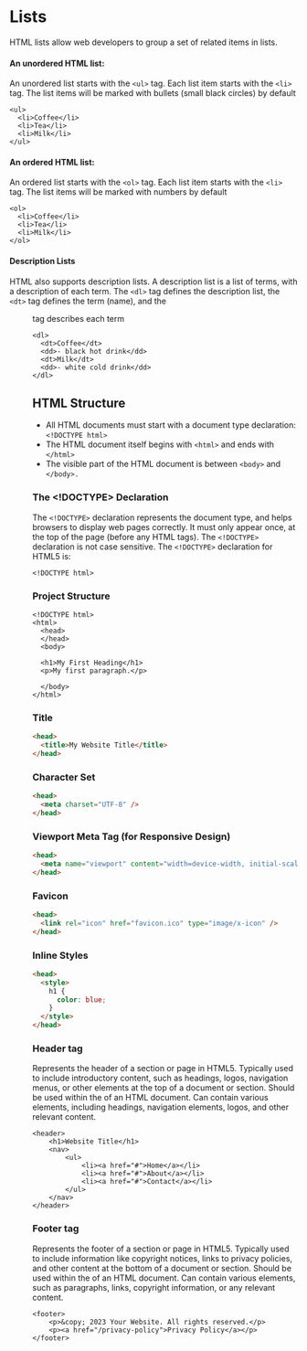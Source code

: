 # Lists

HTML lists allow web developers to group a set of related items in lists.

#### An unordered HTML list:

An unordered list starts with the `<ul>` tag. Each list item starts with the `<li>` tag.
The list items will be marked with bullets (small black circles) by default

```
<ul>
  <li>Coffee</li>
  <li>Tea</li>
  <li>Milk</li>
</ul>
```

#### An ordered HTML list:

An ordered list starts with the `<ol>` tag. Each list item starts with the `<li>` tag.
The list items will be marked with numbers by default

```
<ol>
  <li>Coffee</li>
  <li>Tea</li>
  <li>Milk</li>
</ol>
```

#### Description Lists

HTML also supports description lists.
A description list is a list of terms, with a description of each term.
The `<dl>` tag defines the description list, the `<dt>` tag defines the term (name), and the <dd> tag describes each term

```
<dl>
  <dt>Coffee</dt>
  <dd>- black hot drink</dd>
  <dt>Milk</dt>
  <dd>- white cold drink</dd>
</dl>
```

## HTML Structure

- All HTML documents must start with a document type declaration: `<!DOCTYPE html>`
- The HTML document itself begins with `<html>` and ends with `</html>`
- The visible part of the HTML document is between `<body>` and `</body>.`

### The <!DOCTYPE> Declaration

The `<!DOCTYPE>` declaration represents the document type, and helps browsers to display web pages correctly.
It must only appear once, at the top of the page (before any HTML tags).
The `<!DOCTYPE>` declaration is not case sensitive.
The `<!DOCTYPE>` declaration for HTML5 is:

```
<!DOCTYPE html>
```

### Project Structure

```
<!DOCTYPE html>
<html>
  <head>
  </head>
  <body>

  <h1>My First Heading</h1>
  <p>My first paragraph.</p>

  </body>
</html>
```

### Title

```html
<head>
  <title>My Website Title</title>
</head>
```

### Character Set

```html
<head>
  <meta charset="UTF-8" />
</head>
```

### Viewport Meta Tag (for Responsive Design)

```html
<head>
  <meta name="viewport" content="width=device-width, initial-scale=1.0" />
</head>
```

### Favicon

```html
<head>
  <link rel="icon" href="favicon.ico" type="image/x-icon" />
</head>
```

### Inline Styles

```html
<head>
  <style>
    h1 {
      color: blue;
    }
  </style>
</head>
```

### Header tag

Represents the header of a section or page in HTML5.
Typically used to include introductory content, such as headings, logos, navigation menus, or other elements at the top of a document or section.
Should be used within the <body> of an HTML document.
Can contain various elements, including headings, navigation elements, logos, and other relevant content.

```
<header>
    <h1>Website Title</h1>
    <nav>
        <ul>
            <li><a href="#">Home</a></li>
            <li><a href="#">About</a></li>
            <li><a href="#">Contact</a></li>
        </ul>
    </nav>
</header>
```

### Footer tag

Represents the footer of a section or page in HTML5.
Typically used to include information like copyright notices, links to privacy policies, and other content at the bottom of a document or section.
Should be used within the <body> of an HTML document.
Can contain various elements, such as paragraphs, links, copyright information, or any relevant content.

```
<footer>
    <p>&copy; 2023 Your Website. All rights reserved.</p>
    <p><a href="/privacy-policy">Privacy Policy</a></p>
</footer>
```
